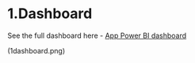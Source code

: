 # 1.Dashboard

See the full dashboard here - [App Power BI dashboard](https://app.powerbi.com/view?r=eyJrIjoiOTdjOTlmOWEtNTg0My00MDU0LWEyM2UtZDk4MmI2N2EyN2M4IiwidCI6ImE2YjZjZjEzLTBkZDYtNDQzMS1iOTU1LWQxMjM1MDdiOTllYSIsImMiOjEwfQ%3D%3D)

(1dashboard.png)
